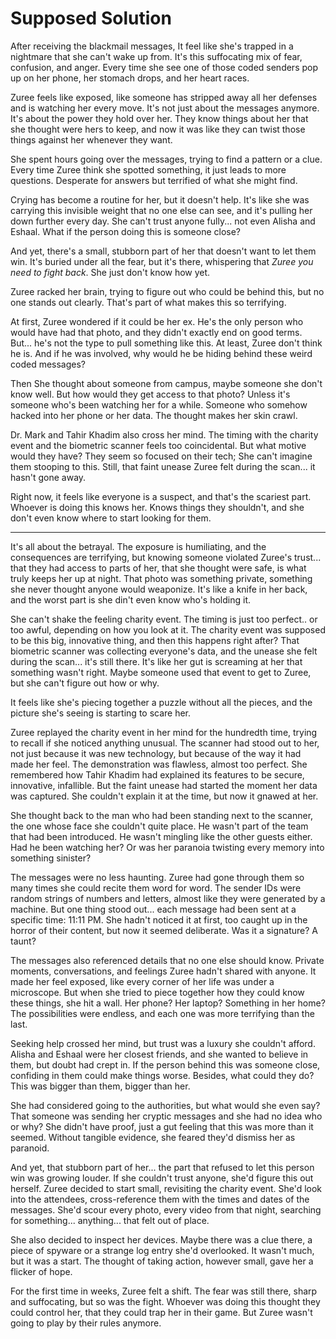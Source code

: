 # Supposed Solution

After receiving the blackmail messages, It feel like she's trapped in a nightmare that she can't wake up from. It's this suffocating mix of fear, confusion, and anger. Every time she see one of those coded senders pop up on her phone, her stomach drops, and her heart races.  

Zuree feels like exposed, like someone has stripped away all her defenses and is watching her every move. It's not just about the messages anymore. It's about the power they hold over her. They know things about her that she thought were hers to keep, and now it was like they can twist those things against her whenever they want.  

She spent hours going over the messages, trying to find a pattern or a clue. Every time Zuree think she spotted something, it just leads to more questions. Desperate for answers but terrified of what she might find.  

Crying has become a routine for her, but it doesn't help. It's like she was carrying this invisible weight that no one else can see, and it's pulling her down further every day. She can't trust anyone fully... not even Alisha and Eshaal. What if the person doing this is someone close?  

And yet, there's a small, stubborn part of her that doesn't want to let them win. It's buried under all the fear, but it's there, whispering that *Zuree you need to fight back*. She just don't know how yet.

Zuree racked her brain, trying to figure out who could be behind this, but no one stands out clearly. That's part of what makes this so terrifying.

At first, Zuree wondered if it could be her ex. He's the only person who would have had that photo, and they didn't exactly end on good terms. But... he's not the type to pull something like this. At least, Zuree don't think he is. And if he was involved, why would he be hiding behind these weird coded messages?

Then She thought about someone from campus, maybe someone she don't know well. But how would they get access to that photo? Unless it's someone who's been watching her for a while. Someone who somehow hacked into her phone or her data. The thought makes her skin crawl.

Dr. Mark and Tahir Khadim also cross her mind. The timing with the charity event and the biometric scanner feels too coincidental. But what motive would they have? They seem so focused on their tech; She can't imagine them stooping to this. Still, that faint unease Zuree felt during the scan...  it hasn't gone away.

Right now, it feels like everyone is a suspect, and that's the scariest part. Whoever is doing this knows her. Knows things they shouldn't, and she don't even know where to start looking for them.

---

It's all about the betrayal. The exposure is humiliating, and the consequences are terrifying, but knowing someone violated Zuree's trust... that they had access to parts of her, that she thought were safe, is what truly keeps her up at night. That photo was something private, something she never thought anyone would weaponize. It's like a knife in her back, and the worst part is she din't even know who's holding it.

She can't shake the feeling charity event. The timing is just too perfect.. or too awful, depending on how you look at it. The charity event was supposed to be this big, innovative thing, and then this happens right after? That biometric scanner was collecting everyone's data, and the unease she felt during the scan... it's still there. It's like her gut is screaming at her that something wasn't right. Maybe someone used that event to get to Zuree, but she can't figure out how or why.

It feels like she's piecing together a puzzle without all the pieces, and the picture she's seeing is starting to scare her.

Zuree replayed the charity event in her mind for the hundredth time, trying to recall if she noticed anything unusual. The scanner had stood out to her, not just because it was new technology, but because of the way it had made her feel. The demonstration was flawless, almost too perfect. She remembered how Tahir Khadim had explained its features to be secure, innovative, infallible. But the faint unease had started the moment her data was captured. She couldn't explain it at the time, but now it gnawed at her.

She thought back to the man who had been standing next to the scanner, the one whose face she couldn't quite place. He wasn't part of the team that had been introduced. He wasn't mingling like the other guests either. Had he been watching her? Or was her paranoia twisting every memory into something sinister?

The messages were no less haunting. Zuree had gone through them so many times she could recite them word for word. The sender IDs were random strings of numbers and letters, almost like they were generated by a machine. But one thing stood out... each message had been sent at a specific time: 11:11 PM. She hadn't noticed it at first, too caught up in the horror of their content, but now it seemed deliberate. Was it a signature? A taunt? 

The messages also referenced details that no one else should know. Private moments, conversations, and feelings Zuree hadn't shared with anyone. It made her feel exposed, like every corner of her life was under a microscope. But when she tried to piece together how they could know these things, she hit a wall. Her phone? Her laptop? Something in her home? The possibilities were endless, and each one was more terrifying than the last.

Seeking help crossed her mind, but trust was a luxury she couldn't afford. Alisha and Eshaal were her closest friends, and she wanted to believe in them, but doubt had crept in. If the person behind this was someone close, confiding in them could make things worse. Besides, what could they do? This was bigger than them, bigger than her. 

She had considered going to the authorities, but what would she even say? That someone was sending her cryptic messages and she had no idea who or why? She didn't have proof, just a gut feeling that this was more than it seemed. Without tangible evidence, she feared they'd dismiss her as paranoid.

And yet, that stubborn part of her... the part that refused to let this person win was growing louder. If she couldn't trust anyone, she'd figure this out herself. Zuree decided to start small, revisiting the charity event. She'd look into the attendees, cross-reference them with the times and dates of the messages. She'd scour every photo, every video from that night, searching for something... anything... that felt out of place.

She also decided to inspect her devices. Maybe there was a clue there, a piece of spyware or a strange log entry she'd overlooked. It wasn't much, but it was a start. The thought of taking action, however small, gave her a flicker of hope. 

For the first time in weeks, Zuree felt a shift. The fear was still there, sharp and suffocating, but so was the fight. Whoever was doing this thought they could control her, that they could trap her in their game. But Zuree wasn't going to play by their rules anymore.